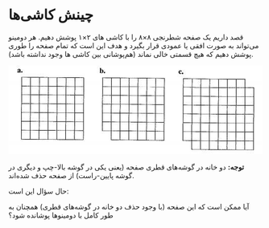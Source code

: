# چینش کاشی‌ها


قصد داریم یک صفحه شطرنجی ۸×۸ را با کاشی های ۲×۱ پوشش دهیم. هر دومینو می‌تواند به صورت افقی یا عمودی قرار بگیرد و هدف این است که تمام صفحه را طوری پوشش دهیم که هیچ قسمتی خالی نماند (هم‌پوشانی بین کاشی ها وجود نداشته باشد).

![picture1](picture1.jpg)

**توجه:** دو خانه در گوشه‌های قطری صفحه (یعنی یکی در گوشه بالا-چپ و دیگری در گوشه پایین-راست) از صفحه حذف شده‌اند.

حال سؤال این است:

آیا ممکن است که این صفحه (با وجود حذف دو خانه در گوشه‌های قطری) همچنان به طور کامل با دومینوها پوشانده شود؟
